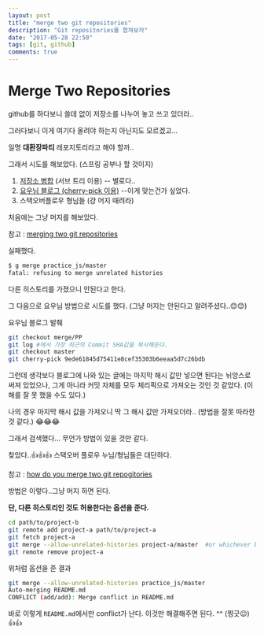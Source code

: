 ```yaml
---
layout: post
title: "merge two git repositories"
description: "Git repositories를 합쳐보자"
date: "2017-05-28 22:50"
tags: [git, github]
comments: true
---
```


# Merge Two Repositories

github를 하다보니 쓸데 없이 저장소를 나누어 놓고 쓰고 있더라..

그러다보니 이게 여기다 올려야 하는지 아닌지도 모르겠고...

일명 **대환장파티** 레포지토리라고 해야 할까..

그래서 시도를 해보았다. (스프링 공부나 할 것이지)

1. [저장소 병합](http://gypark.pe.kr/wiki/Git/%EC%A0%80%EC%9E%A5%EC%86%8C%EB%B3%91%ED%95%A9) (서브 트리 이용) -- 별로다..
2. [요우님 블로그 (cherry-pick 이용)](http://luckyyowu.tistory.com/352) --이게 맞는건가 싶었다.
3. 스택오버플로우 형님들 (걍 머지 때려라)

처음에는 그냥 머지를 해보았다.

참고 : [merging two git repositories](http://blog.caplin.com/2013/09/18/merging-two-git-repositories/)

실패했다.

```bash
$ g merge practice_js/master
fatal: refusing to merge unrelated histories
```
다른 히스토리를 가졌으니 안된다고 한다.

그 다음으로 요우님 방법으로 시도를 했다. (그냥 머지는 안된다고 알려주셨다..😊😊)

요우님 블로그 발췌

```bash
git checkout merge/PP
git log #에서 가장 최근의 Commit SHA값을 복사해둔다.
git checkout master
git cherry-pick 9ede61845d75411e8cef35303b6eeaa5d7c26bdb
```

그런데 생각보다 블로그에 나와 있는 글에는 마지막 해시 값만 넣으면 된다는 뉘앙스로 써져 있었으나, 그게 아니라 커밋 자체를 모두 체리픽으로 가져오는 것인 것 같았다. (이해를 잘 못 했을 수도 있다.)

나의 경우 마지막 해시 값을 가져오니 딱 그 해시 값만 가져오더라..
(방법을 잘못 따라한 것 같다.) 😂😂😂

그래서 검색했다... 무언가 방법이 있을 것만 같다.

찾았다..👍👍👍 스택오버 플로우 누님/형님들은 대단하다.

참고 : [how do you merge two git repogitories](https://stackoverflow.com/questions/1425892/how-do-you-merge-two-git-repositories)

방법은 이렇다..그냥 머지 하면 된다.

**단, 다른 히스토리인 것도 허용한다는 옵션을 준다.**

```bash
cd path/to/project-b
git remote add project-a path/to/project-a
git fetch project-a
git merge --allow-unrelated-histories project-a/master  #or whichever branch you want to merge
git remote remove project-a
```

위처럼 옵션을 준 결과

```bash
git merge --allow-unrelated-histories practice_js/master
Auto-merging README.md
CONFLICT (add/add): Merge conflict in README.md
```

바로 이렇게 `README.md`에서만 conflict가 난다.
이것만 해결해주면 된다. ^^ (찡긋😉)👍👍
